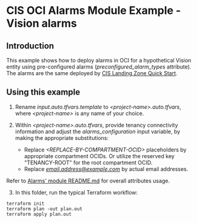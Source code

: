 # CIS OCI Alarms Module Example - Vision alarms

## Introduction

This example shows how to deploy alarms in OCI for a hypothetical Vision entity using pre-configured alarms (*preconfigured_alarm_types* attribute). The alarms are the same deployed by [CIS Landing Zone Quick Start](https://github.com/oracle-quickstart/oci-cis-landingzone-quickstart).

## Using this example
1. Rename *input.auto.tfvars.template* to *\<project-name\>.auto.tfvars*, where *\<project-name\>* is any name of your choice.

2. Within *\<project-name\>.auto.tfvars*, provide tenancy connectivity information and adjust the *alarms_configuration* input variable, by making the appropriate substitutions:
   - Replace *\<REPLACE-BY-COMPARTMENT-OCID\>* placeholders by appropriate compartment OCIDs. Or utilize the reserved key "TENANCY-ROOT" for the root compartment OCID.
   - Replace *email.address@example.com* by actual email addresses.

Refer to [Alarms' module README.md](../../README.md) for overall attributes usage.

3. In this folder, run the typical Terraform workflow:
```
terraform init
terraform plan -out plan.out
terraform apply plan.out
```